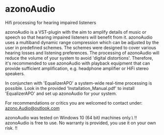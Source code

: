 # azonoAudio
Hifi processing for hearing impaired listeners


azonoAudio is a VST-plugin with the aim to amplify details of music or speech so that hearing impaired listeners will benefit from it. azonoAudio uses a multiband dynamic range compression which can be adjusted by the user in predefined schemes. The schemes were designed to cover various hearing losses and listening preferences. 
The processing of azonoAudio will reduce the volume of your system to avoid 'digital distortions'.  Therefore, it's recommended to use azonoAudio with playback equipment that can provide sufficient amplification, e.g. headphone amplifier or HiFi stereo speakers.

In conjuncten with 'EqualizerAPO' a system-wide real-time processing is possible. 
Look in the provided 'Installation_Manual.pdf' to install 'EqualizerAPO' and set up azonoAudio for your system.

For recommendations or critics you are welcomed to contact under: azono.Audio@outlook.com

azonoAudio was tested on Windows 10 (64 bit) machines only.\\ 
!! azonoAudio is free to use. No warranty is provided, you use it on your own risk. !!
